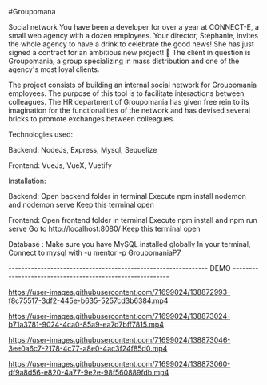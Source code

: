#Groupomana

Social network
You have been a developer for over a year at CONNECT-E, a small web agency with a dozen employees.
Your director, Stéphanie, invites the whole agency to have a drink to celebrate the good news! She has just signed a contract for an ambitious new project! 🥂
The client in question is Groupomania, a group specializing in mass distribution and one of the agency's most loyal clients.


 
The project consists of building an internal social network for Groupomania employees. The purpose of this tool is to facilitate interactions between colleagues. The HR department of Groupomania has given free rein to its imagination for the functionalities of the network and has devised several bricks to promote exchanges between colleagues.
 
 
Technologies used:


Backend: NodeJs, Express, Mysql, Sequelize

Frontend: VueJs, VueX, Vuetify


Installation:


Backend:
Open backend folder in terminal
Execute npm install nodemon and nodemon serve
Keep this terminal open

Frontend:
Open frontend folder in terminal 
Execute npm install and npm run serve
Go to http://localhost:8080/
Keep this terminal open

Database :
Make sure you have MySQL  installed globally
In your terminal, Connect to mysql with -u mentor -p GroupomaniaP7


-------------------------------------------------------------- DEMO ----------------------------------------------------------


https://user-images.githubusercontent.com/71699024/138872993-f8c75517-3df2-445e-b635-5257cd3b6384.mp4



https://user-images.githubusercontent.com/71699024/138873024-b71a3781-9024-4ca0-85a9-ea7d7bff7815.mp4



https://user-images.githubusercontent.com/71699024/138873046-3ee0a6c7-2178-4c77-a8e0-4ac3f24f85d0.mp4



https://user-images.githubusercontent.com/71699024/138873060-df9a8d56-e820-4a77-9e2e-98f560889fdb.mp4
